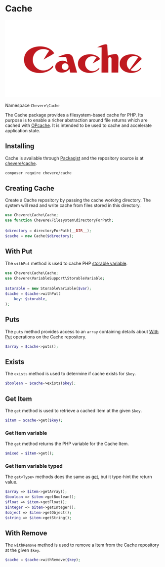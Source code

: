 # Cache

![Cache](../src/packages/cache/cache-logo.svg)

Namespace `Chevere\Cache`

The Cache package provides a filesystem-based cache for PHP. Its purpose is to enable a richer abstraction around file returns which are cached with [OPcache](https://www.php.net/opcache). It is intended to be used to cache and accelerate application state.

## Installing

Cache is available through [Packagist](https://packagist.org/packages/chevere/cache) and the repository source is at [chevere/cache](https://github.com/chevere/cache).

```sh
composer require chevere/cache
```

## Creating Cache

Create a Cache repository by passing the cache working directory. The system will read and write cache from files stored in this directory.

```php
use Chevere\Cache\Cache;
use function Chevere\Filesystem\directoryForPath;

$directory = directoryForPath(__DIR__);
$cache = new Cache($directory);
```

## With Put

The `withPut` method is used to cache PHP [storable variable](../library/variable-support.md#storablevariable).

```php
use Chevere\Cache\Cache;
use Chevere\VariableSupport\StorableVariable;

$storable = new StorableVariable($var);
$cache = $cache->withPut(
    key: $storable,
);
```

## Puts

The `puts` method provides access to an `array` containing details about [With Put](#with-put) operations on the Cache repository.

```php
$array = $cache->puts();
```

## Exists

The `exists` method is used to determine if cache exists for `$key`.

```php
$boolean = $cache->exists($key);
```

## Get Item

The `get` method is used to retrieve a cached Item at the given `$key`.

```php
$item = $cache->get($key);
```

### Get Item variable

The `get` method returns the PHP variable for the Cache Item.

```php
$mixed = $item->get();
```

### Get Item variable typed

The `get<Type>` methods does the same as [get](#get-item-variable), but it type-hint the return value.

```php
$array => $item->getArray();
$boolean => $item->getBoolean();
$float => $item->getFloat();
$integer => $item->getInteger();
$object => $item->getObject();
$string => $item->getString();
```

## With Remove

The `withRemove` method is used to remove a Item from the Cache repository at the given `$key`.

```php
$cache = $cache->withRemove($key);
```
